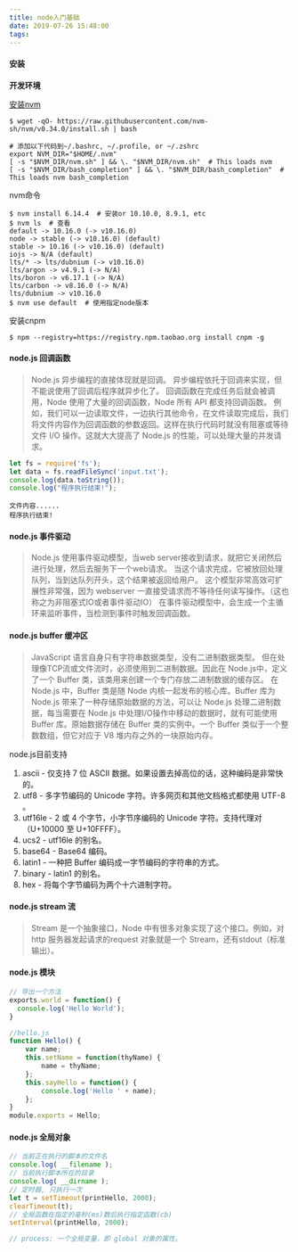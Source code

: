 ```yaml
---
title: node入门基础
date: 2019-07-26 15:48:00
tags:
---
```

#### 安装

**开发环境**

[安装nvm](https://github.com/nvm-sh/nvm)

```shell
$ wget -qO- https://raw.githubusercontent.com/nvm-sh/nvm/v0.34.0/install.sh | bash
```

```shell
# 添加以下代码到~/.bashrc, ~/.profile, or ~/.zshrc
export NVM_DIR="$HOME/.nvm"
[ -s "$NVM_DIR/nvm.sh" ] && \. "$NVM_DIR/nvm.sh"  # This loads nvm
[ -s "$NVM_DIR/bash_completion" ] && \. "$NVM_DIR/bash_completion"  # This loads nvm bash_completion
```

nvm命令
```shell
$ nvm install 6.14.4  # 安装or 10.10.0, 8.9.1, etc
$ nvm ls  # 查看
default -> 10.16.0 (-> v10.16.0)
node -> stable (-> v10.16.0) (default)
stable -> 10.16 (-> v10.16.0) (default)
iojs -> N/A (default)
lts/* -> lts/dubnium (-> v10.16.0)
lts/argon -> v4.9.1 (-> N/A)
lts/boron -> v6.17.1 (-> N/A)
lts/carbon -> v8.16.0 (-> N/A)
lts/dubnium -> v10.16.0
$ nvm use default  # 使用指定node版本
```

安装cnpm
```shell
$ npm --registry=https://registry.npm.taobao.org install cnpm -g
```

#### node.js 回调函数

> Node.js 异步编程的直接体现就是回调。
异步编程依托于回调来实现，但不能说使用了回调后程序就异步化了。
回调函数在完成任务后就会被调用，Node 使用了大量的回调函数，Node 所有 API 都支持回调函数。
例如，我们可以一边读取文件，一边执行其他命令，在文件读取完成后，我们将文件内容作为回调函数的参数返回。这样在执行代码时就没有阻塞或等待文件 I/O 操作。这就大大提高了 Node.js 的性能，可以处理大量的并发请求。

```js
let fs = require('fs');
let data = fs.readFileSync('input.txt');
console.log(data.toString());
console.log("程序执行结束!");
```
```shell
文件内容......
程序执行结束!
```

#### node.js 事件驱动

> Node.js 使用事件驱动模型，当web server接收到请求，就把它关闭然后进行处理，然后去服务下一个web请求。
当这个请求完成，它被放回处理队列，当到达队列开头，这个结果被返回给用户。
这个模型非常高效可扩展性非常强，因为 webserver 一直接受请求而不等待任何读写操作。（这也称之为非阻塞式IO或者事件驱动IO）
在事件驱动模型中，会生成一个主循环来监听事件，当检测到事件时触发回调函数。

#### node.js buffer 缓冲区

> JavaScript 语言自身只有字符串数据类型，没有二进制数据类型。
但在处理像TCP流或文件流时，必须使用到二进制数据。因此在 Node.js中，定义了一个 Buffer 类，该类用来创建一个专门存放二进制数据的缓存区。
在 Node.js 中，Buffer 类是随 Node 内核一起发布的核心库。Buffer 库为 Node.js 带来了一种存储原始数据的方法，可以让 Node.js 处理二进制数据，每当需要在 Node.js 中处理I/O操作中移动的数据时，就有可能使用 Buffer 库。原始数据存储在 Buffer 类的实例中。一个 Buffer 类似于一个整数数组，但它对应于 V8 堆内存之外的一块原始内存。

node.js目前支持
1. ascii - 仅支持 7 位 ASCII 数据。如果设置去掉高位的话，这种编码是非常快的。
2. utf8 - 多字节编码的 Unicode 字符。许多网页和其他文档格式都使用 UTF-8 。
3. utf16le - 2 或 4 个字节，小字节序编码的 Unicode 字符。支持代理对（U+10000 至 U+10FFFF）。
4. ucs2 - utf16le 的别名。
5. base64 - Base64 编码。
6. latin1 - 一种把 Buffer 编码成一字节编码的字符串的方式。
7. binary - latin1 的别名。
8. hex - 将每个字节编码为两个十六进制字符。


#### node.js stream 流

> Stream 是一个抽象接口，Node 中有很多对象实现了这个接口。例如，对http 服务器发起请求的request 对象就是一个 Stream，还有stdout（标准输出）。


#### node.js 模块

```js
// 导出一个方法
exports.world = function() {
  console.log('Hello World');
}

//hello.js 
function Hello() { 
    var name; 
    this.setName = function(thyName) { 
        name = thyName; 
    }; 
    this.sayHello = function() { 
        console.log('Hello ' + name); 
    }; 
}
module.exports = Hello;

```

#### node.js 全局对象

```js
// 当前正在执行的脚本的文件名
console.log( __filename );
// 当前执行脚本所在的目录
console.log( __dirname );
// 定时器, 只执行一次
let t = setTimeout(printHello, 2000);
clearTimeout(t);
// 全局函数在指定的毫秒(ms)数后执行指定函数(cb)
setInterval(printHello, 2000);
```

```js
// process: 一个全局变量，即 global 对象的属性。

```